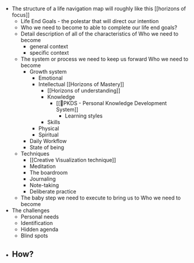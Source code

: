 - The structure of a life navigation map will roughly like this [[horizons of focus]]
    - Life End Goals - the polestar that will direct our intention
    - Who we need to become to able to complete our life end goals?
    - Detail description of all of the characteristics of Who we need to become
        - general context
        - specific context
    - The system or process we need to keep us forward Who we need to become
        - Growth system
            - Emotional
            - Intellectual [[Horizons of Mastery]]
                - [[Horizons of understanding]]
                - Knowledge
                    - [[🌱PKDS - Personal Knowledge Development System]]
                        - Learning styles
                - Skills
            - Physical
            - Spiritual
        - Daily Workflow
        - State of being
    - Techniques
        - [[Creative Visualization technique]]
        - Meditation
        - The boardroom
        - Journaling
        - Note-taking
        - Deliberate practice
    - The baby step we need to execute to bring us to Who we need to become
- The challenges
    - Personal needs
    - Identification
    - Hidden agenda
    - Blind spots
- How?
    - 
